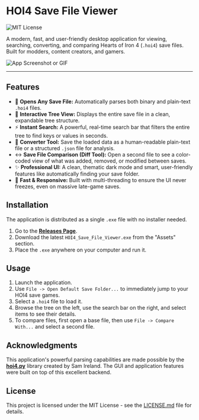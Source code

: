 # HOI4 Save File Viewer

![MIT License](https://img.shields.io/badge/License-MIT-green.svg)

A modern, fast, and user-friendly desktop application for viewing, searching, converting, and comparing Hearts of Iron 4 (`.hoi4`) save files. Built for modders, content creators, and gamers.

![App Screenshot or GIF](https://your-link-to-a-screenshot-or-gif.com/image.gif)


---

## Features

-   📂 **Opens Any Save File:** Automatically parses both binary and plain-text `.hoi4` files.
-   🌳 **Interactive Tree View:** Displays the entire save file in a clean, expandable tree structure.
-   ⚡ **Instant Search:** A powerful, real-time search bar that filters the entire tree to find keys or values in seconds.
-   💾 **Converter Tool:** Save the loaded data as a human-readable plain-text file or a structured `.json` file for analysis.
-   ↔️ **Save File Comparison (Diff Tool):** Open a second file to see a color-coded view of what was added, removed, or modified between saves.
-   ✨ **Professional UI:** A clean, thematic dark mode and smart, user-friendly features like automatically finding your save folder.
-   🚀 **Fast & Responsive:** Built with multi-threading to ensure the UI never freezes, even on massive late-game saves.

## Installation

The application is distributed as a single `.exe` file with no installer needed.

1.  Go to the **[Releases Page](https://github.com/YourUsername/HOI4-Save-File-Viewer/releases)**.
2.  Download the latest `HOI4_Save_File_Viewer.exe` from the "Assets" section.
3.  Place the `.exe` anywhere on your computer and run it.

## Usage

1.  Launch the application.
2.  Use `File -> Open Default Save Folder...` to immediately jump to your HOI4 save games.
3.  Select a `.hoi4` file to load it.
4.  Browse the tree on the left, use the search bar on the right, and select items to see their details.
5.  To compare files, first open a base file, then use `File -> Compare With...` and select a second file.

## Acknowledgments

This application's powerful parsing capabilities are made possible by the **[hoi4.py](https://github.com/samirelanduk/hoi4.py)** library created by Sam Ireland. The GUI and application features were built on top of this excellent backend.

## License

This project is licensed under the MIT License - see the [LICENSE.md](LICENSE.md) file for details.

